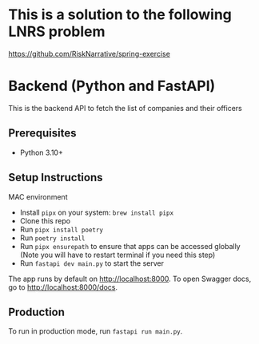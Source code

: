 # This is a solution to the following LNRS problem

https://github.com/RiskNarrative/spring-exercise

# Backend (Python and FastAPI)

This is the backend API to fetch the list of companies and their officers

## Prerequisites

- Python 3.10+

## Setup Instructions

MAC environment

- Install `pipx` on your system: `brew install pipx`
- Clone this repo
- Run `pipx install poetry`
- Run `poetry install`
- Run `pipx ensurepath` to ensure that apps can be accessed globally (Note you will have to restart terminal if you need this step)
- Run `fastapi dev main.py` to start the server

The app runs by default on [http://localhost:8000](http://localhost:8000). To open Swagger docs, go to [http://localhost:8000/docs](http://localhost:8000/docs).

## Production

To run in production mode, run `fastapi run main.py`.
